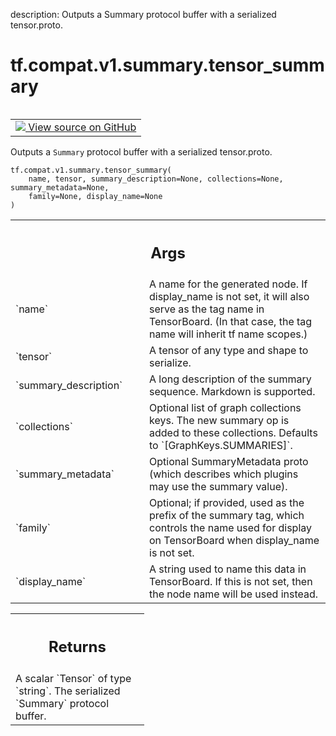 description: Outputs a Summary protocol buffer with a serialized tensor.proto.

<div itemscope itemtype="http://developers.google.com/ReferenceObject">
<meta itemprop="name" content="tf.compat.v1.summary.tensor_summary" />
<meta itemprop="path" content="Stable" />
</div>

# tf.compat.v1.summary.tensor_summary

<!-- Insert buttons and diff -->

<table class="tfo-notebook-buttons tfo-api nocontent" align="left">
<td>
  <a target="_blank" href="https://github.com/tensorflow/tensorflow/blob/r2.3/tensorflow/python/summary/summary.py#L274-L327">
    <img src="https://www.tensorflow.org/images/GitHub-Mark-32px.png" />
    View source on GitHub
  </a>
</td>
</table>



Outputs a `Summary` protocol buffer with a serialized tensor.proto.

<pre class="devsite-click-to-copy prettyprint lang-py tfo-signature-link">
<code>tf.compat.v1.summary.tensor_summary(
    name, tensor, summary_description=None, collections=None, summary_metadata=None,
    family=None, display_name=None
)
</code></pre>



<!-- Placeholder for "Used in" -->


<!-- Tabular view -->
 <table class="responsive fixed orange">
<colgroup><col width="214px"><col></colgroup>
<tr><th colspan="2"><h2 class="add-link">Args</h2></th></tr>

<tr>
<td>
`name`
</td>
<td>
A name for the generated node. If display_name is not set, it will
also serve as the tag name in TensorBoard. (In that case, the tag
name will inherit tf name scopes.)
</td>
</tr><tr>
<td>
`tensor`
</td>
<td>
A tensor of any type and shape to serialize.
</td>
</tr><tr>
<td>
`summary_description`
</td>
<td>
A long description of the summary sequence. Markdown
is supported.
</td>
</tr><tr>
<td>
`collections`
</td>
<td>
Optional list of graph collections keys. The new summary op is
added to these collections. Defaults to `[GraphKeys.SUMMARIES]`.
</td>
</tr><tr>
<td>
`summary_metadata`
</td>
<td>
Optional SummaryMetadata proto (which describes which
plugins may use the summary value).
</td>
</tr><tr>
<td>
`family`
</td>
<td>
Optional; if provided, used as the prefix of the summary tag,
which controls the name used for display on TensorBoard when
display_name is not set.
</td>
</tr><tr>
<td>
`display_name`
</td>
<td>
A string used to name this data in TensorBoard. If this is
not set, then the node name will be used instead.
</td>
</tr>
</table>



<!-- Tabular view -->
 <table class="responsive fixed orange">
<colgroup><col width="214px"><col></colgroup>
<tr><th colspan="2"><h2 class="add-link">Returns</h2></th></tr>
<tr class="alt">
<td colspan="2">
A scalar `Tensor` of type `string`. The serialized `Summary` protocol
buffer.
</td>
</tr>

</table>

